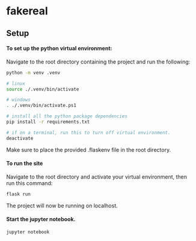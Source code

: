 
# fakereal

## Setup

#### To set up the python virtual environment:  
Navigate to the root directory containing the project and run the following:  
```sh
python -m venv .venv

# linux
source ./.venv/bin/activate

# windows
. ./.venv/bin/activate.ps1

# install all the python package dependencies
pip install -r requirements.txt

# if on a terminal, run this to turn off virtual environment.
deactivate
```  
Make sure to place the provided .flaskenv file in the root directory.

#### To run the site
Navigate to the root directory and activate your virtual environment, then run this command:
```sh
flask run
```  
The project will now be running on localhost.

#### Start the jupyter notebook.
```sh
jupyter notebook
```
